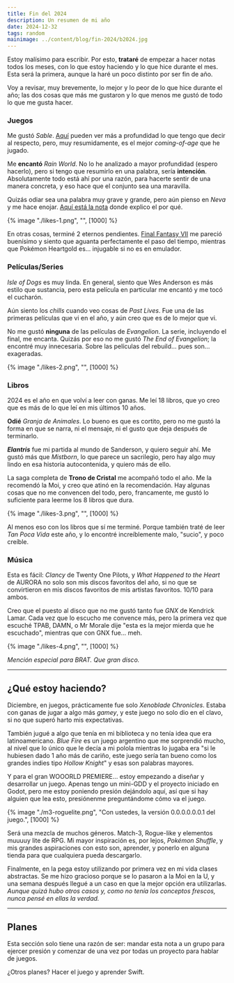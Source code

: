 ```yaml
---
title: Fin del 2024
description: Un resumen de mi año
date: 2024-12-32
tags: random
mainimage: ../content/blog/fin-2024/b2024.jpg
--- 
```

Estoy malísimo para escribir. Por esto, **trataré** de empezar a hacer notas todos los meses, con lo que estoy haciendo y lo que hice durante el mes. Esta será la primera, aunque la haré un poco distinto por ser fin de año.

Voy a revisar, muy brevemente, lo mejor y lo peor de lo que hice durante el año; las dos cosas que más me gustaron y lo que menos me gustó de todo lo que me gusta hacer.   

### Juegos   

Me gustó *Sable*. [Aquí](/blog/sable) pueden ver más a profundidad lo que tengo que decir al respecto, pero, muy resumidamente, es el mejor *coming-of-age* que he jugado.    

Me **encantó** *Rain World*. No lo he analizado a mayor profundidad (espero hacerlo), pero si tengo que resumirlo en una palabra, sería **intención**. Absolutamente todo está ahí por una razón, para hacerte sentir de una manera concreta, y eso hace que el conjunto sea una maravilla.

Quizás odiar sea una palabra muy grave y grande, pero aún pienso en *Neva* y me hace enojar. [Aquí está la nota](/blog/neva) donde explico el por qué. 

{% image "./likes-1.png", "", [1000] %} 

En otras cosas, terminé 2 eternos pendientes. [Final Fantasy VII](/blog/ff7) me pareció buenísimo y siento que aguanta perfectamente el paso del tiempo, mientras que Pokémon Heartgold es... injugable si no es en emulador.

### Películas/Series    
*Isle of Dogs* es muy linda. En general, siento que Wes Anderson es más estilo que sustancia, pero esta película en particular me encantó y me tocó el cucharón.

Aún siento los *chills* cuando veo cosas de *Past Lives*. Fue una de las primeras películas que vi en el año, y aún creo que es de lo mejor que vi.    

No me gustó **ninguna** de las películas de *Evangelion*. La serie, incluyendo el final, me encanta. Quizás por eso no me gustó *The End of Evangelion*; la encontré muy innecesaria. Sobre las películas del rebuild… pues son… exageradas.

{% image "./likes-2.png", "", [1000] %}

### Libros   

2024 es el año en que volví a leer con ganas. Me leí 18 libros, que yo creo que es más de lo que leí en mis últimos 10 años.    

**Odié** *Granja de Animales*. Lo bueno es que es cortito, pero no me gustó la forma en que se narra, ni el mensaje, ni el gusto que deja después de terminarlo.    

***Elantris*** fue mi partida al mundo de Sanderson, y quiero seguir ahí. Me gustó más que *Mistborn*, lo que parece un sacrilegio, pero hay algo muy lindo en esa historia autocontenida, y quiero más de ello.    

La saga completa de **Trono de Cristal** me acompañó todo el año. Me la recomendó la Moi, y creo que atinó en la recomendación. Hay algunas cosas que no me convencen del todo, pero, francamente, me gustó lo suficiente para leerme los 8 libros que dura.

{% image "./likes-3.png", "", [1000] %}

Al menos eso con los libros que sí me terminé. Porque también traté de leer *Tan Poca Vida* este año, y lo encontré increíblemente malo, "sucio", y poco creíble.

### Música   

Esta es fácil: *Clancy* de Twenty One Pilots, y *What Happened to the Heart* de AURORA no solo son mis discos favoritos del año, si no que se convirtieron en mis discos favoritos de mis artistas favoritos. 10/10 para ambos.    

Creo que el puesto al disco que no me gustó tanto fue *GNX* de Kendrick Lamar. Cada vez que lo escucho me convence más, pero la primera vez que escuché TPAB, DAMN, o Mr Morale dije "esta es la mejor mierda que he escuchado", mientras que con GNX fue… meh.

{% image "./likes-4.png", "", [1000] %}

*Mención especial para BRAT. Que gran disco.* 

 --- 

## ¿Qué estoy haciendo?    

Diciembre, en juegos, prácticamente fue solo *Xenoblade Chronicles*. Estaba con ganas de jugar a algo más *gamey*, y este juego no solo dio en el clavo, si no que superó harto mis expectativas.    

También jugué a algo que tenía en mi biblioteca y no tenía idea que era latinoamericano. *Blue Fire* es un juego argentino que me sorprendió mucho, al nivel que lo único que le decía a mi polola mientras lo jugaba era "si le hubiesen dado 1 año más de cariño, este juego sería tan bueno como los grandes indies tipo *Hollow Knight*" y esas son palabras mayores.    

Y para el gran WOOORLD PREMIERE… estoy empezando a diseñar y desarrollar un juego. Apenas tengo un mini-GDD y el proyecto iniciado en Godot, pero me estoy poniendo presión dejándolo aquí, así que si hay alguien que lea esto, presiónenme preguntándome cómo va el juego.

{% image "./m3-roguelite.png", "Con ustedes, la versión 0.0.0.0.0.0.1 del juego.", [1000] %}

Será una mezcla de muchos géneros. Match-3, Rogue-like y elementos muuuuy lite de RPG. Mi mayor inspiración es, por lejos, *Pokémon Shuffle*, y mis grandes aspiraciones con esto son, aprender, y ponerlo en alguna tienda para que cualquiera pueda descargarlo.    

Finalmente, en la pega estoy utilizando por primera vez en mi vida clases abstractas. Se me hizo gracioso porque se lo pasaron a la Moi en la U, y una semana después llegué a un caso en que la mejor opción era utilizarlas. *Aunque quizá hubo otros casos y, como no tenía los conceptos frescos, nunca pensé en ellas la verdad.*   

 --- 

## Planes    
Esta sección solo tiene una razón de ser: mandar esta nota a un grupo para ejercer presión y comenzar de una vez por todas un proyecto para hablar de juegos.   

¿Otros planes? Hacer el juego y aprender Swift.   
